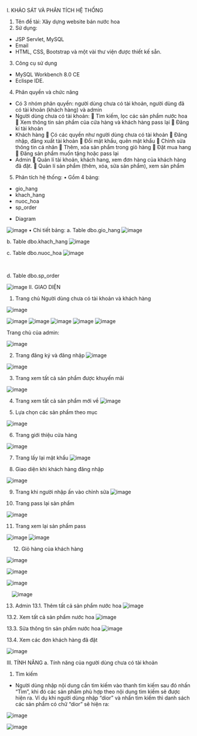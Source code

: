 I.	KHẢO SÁT VÀ PHÂN TÍCH HỆ THỐNG
1.	Tên đề tài: Xây dựng website bán nước hoa
2.	Sử dụng:
-	JSP Servlet, MySQL
-	Email
-	HTML, CSS, Bootstrap và một vài thư viện được thiết kế sẵn.
3.	Công cụ sử dụng
-	MySQL Workbench 8.0 CE
-	Eclispe IDE.
4.	Phân quyền và chức năng
-	Có 3 nhóm phân quyền: người dùng chưa có tài khoản, người dùng đã có tài khoản (khách hàng) và admin
-	Người dùng chưa có tài khoản:
	Tìm kiếm, lọc các sản phẩm nước hoa
	Xem thông tin sản phẩm của cửa hàng và khách hàng pass lại
	Đăng kí tài khoản
-	Khách hàng
	Có các quyền như người dùng chưa có tài khoản
	Đăng nhập, đăng xuất tài khoản
	Đổi mật khẩu, quên mật khẩu
	Chỉnh sửa thông tin cá nhân
	Thêm, xóa sản phẩm trong giỏ hàng
	Đặt mua hang
	Đăng sản phẩm muốn tặng hoặc pass lại
-	Admin 
	Quản lí tài khoản, khách hang, xem đơn hàng của khách hàng đã đặt.
	Quản lí sản phẩm (thêm, xóa, sửa sản phẩm), xem sản phẩm
5.	Phân tích hệ thống:
•	Gồm 4 bảng:
-	gio_hang
-	khach_hang
-	nuoc_hoa
-	sp_order
* Diagram
  
![image](https://github.com/Nhung2310/web_nuoc_hoa/assets/89560779/1e2e9f5a-be61-4344-a2e2-6a387e945962)
•	Chi tiết bảng:
a.	Table dbo.gio_hang
 ![image](https://github.com/Nhung2310/web_nuoc_hoa/assets/89560779/c3bb6786-5ca3-4a6f-b77b-5ab0b2173735)

b.	Table dbo.khach_hang
 ![image](https://github.com/Nhung2310/web_nuoc_hoa/assets/89560779/db43a07e-6558-4c51-9bfd-aae8c5ee2e58)

c.	Table dbo.nuoc_hoa
 ![image](https://github.com/Nhung2310/web_nuoc_hoa/assets/89560779/8dc8ee37-1dfd-4bbf-a748-670098754565)

 

d.	Table dbo.sp_order
 
 ![image](https://github.com/Nhung2310/web_nuoc_hoa/assets/89560779/f6ff79a8-5354-4d87-ba2f-b3971912bbb3)
 II.	GIAO DIỆN
1.	Trang chủ
Người dùng chưa có tài khoản và khách hàng
  
  
 ![image](https://github.com/Nhung2310/web_nuoc_hoa/assets/89560779/d4521793-6f70-4e26-8985-9aa324bd1fb9)

  ![image](https://github.com/Nhung2310/web_nuoc_hoa/assets/89560779/0de3b13d-83f1-41c0-b295-f710d61a5456)
 ![image](https://github.com/Nhung2310/web_nuoc_hoa/assets/89560779/8b5ed8af-0de6-488d-bdec-566e08ee0c4b)
 ![image](https://github.com/Nhung2310/web_nuoc_hoa/assets/89560779/ac0600ab-1441-4a38-9965-894a13a10ebd)
  ![image](https://github.com/Nhung2310/web_nuoc_hoa/assets/89560779/ff41b211-f32d-4263-996b-9d911f845e09)
   ![image](https://github.com/Nhung2310/web_nuoc_hoa/assets/89560779/feeb0586-1235-4786-a84e-8b8d803a7c0c)
 
Trang chủ của admin:

   ![image](https://github.com/Nhung2310/web_nuoc_hoa/assets/89560779/4235fbfc-226e-4ad2-bcbb-d37e2fc216dc)

2.	Trang đăng ký và đăng nhập
   ![image](https://github.com/Nhung2310/web_nuoc_hoa/assets/89560779/31388bc1-edbb-4ba9-866d-e17a1a2c8a55)

 
 ![image](https://github.com/Nhung2310/web_nuoc_hoa/assets/89560779/b1d7c539-b5ad-433c-9367-4006df053c4a)


3.	Trang xem tất cả sản phẩm được khuyến mãi

![image](https://github.com/Nhung2310/web_nuoc_hoa/assets/89560779/6b669b73-39f3-4851-bc2b-392e32815cc9)

4.	Trang xem tất cả sản phẩm mới về
![image](https://github.com/Nhung2310/web_nuoc_hoa/assets/89560779/5edbae19-9036-4172-b4d6-269a11318158)


 
5.	Lựa chọn các sản phẩm theo mục

![image](https://github.com/Nhung2310/web_nuoc_hoa/assets/89560779/cb80f44d-3c0d-4f53-9608-964fa1275570)

6.	Trang giới thiệu cửa hàng
 
![image](https://github.com/Nhung2310/web_nuoc_hoa/assets/89560779/4794a8df-9b51-4617-8390-2c23e9945d06)

7.	Trang lấy lại mật khẩu
 ![image](https://github.com/Nhung2310/web_nuoc_hoa/assets/89560779/e50ba23e-2137-4905-9a7d-998e5dc5dd5c)

8.	Giao diện khi khách hàng đăng nhập
 
![image](https://github.com/Nhung2310/web_nuoc_hoa/assets/89560779/aea77642-6a98-467a-a762-7719e9231c23)



9.	Trang khi người nhập ấn vào chỉnh sửa
 ![image](https://github.com/Nhung2310/web_nuoc_hoa/assets/89560779/b7bf2ffa-cc07-40ec-b570-99f3981eeb5e)

10.	 Trang pass lại sản phẩm
 
![image](https://github.com/Nhung2310/web_nuoc_hoa/assets/89560779/82152a2b-2f55-4b63-99db-91717991e2dc)




11.	 Trang xem lại sản phẩm pass
 
 ![image](https://github.com/Nhung2310/web_nuoc_hoa/assets/89560779/834df3ec-2beb-4893-9de3-3a5e27ceced8)
![image](https://github.com/Nhung2310/web_nuoc_hoa/assets/89560779/d4501225-eea0-4f40-91f9-8a7245b171cc)

 
12.	 Giỏ hàng của khách hàng
 
 ![image](https://github.com/Nhung2310/web_nuoc_hoa/assets/89560779/53abf906-6ab2-48fa-93ca-8282604cd171)

 ![image](https://github.com/Nhung2310/web_nuoc_hoa/assets/89560779/ad673e2e-9e7f-4878-a086-fa57f33d5d11)

 ![image](https://github.com/Nhung2310/web_nuoc_hoa/assets/89560779/191dd46c-9e0e-4625-84a9-b4d78742fefa)

 ![image](https://github.com/Nhung2310/web_nuoc_hoa/assets/89560779/8c0b413a-a200-4480-a5ca-ddc1aaa2e50f)

13.	 Admin
13.1. Thêm tất cả sản phẩm nước hoa
 ![image](https://github.com/Nhung2310/web_nuoc_hoa/assets/89560779/1775e4fd-02ba-4e1c-b0fe-e910d741715c)

13.2. Xem tất cả sản phẩm nước hoa
 ![image](https://github.com/Nhung2310/web_nuoc_hoa/assets/89560779/873cd8c3-af4a-421d-92bb-557e51530341)

13.3. Sửa thông tin sản phẩm nước hoa 
![image](https://github.com/Nhung2310/web_nuoc_hoa/assets/89560779/735a97a7-cdab-4d2d-9c6d-5061c416d6a4)


13.4. Xem các đơn khách hàng đã đặt  


![image](https://github.com/Nhung2310/web_nuoc_hoa/assets/89560779/2e526e05-e634-41cf-9bcb-0e794fdaacd7)


III.	TÍNH NĂNG
a.	Tính năng của người dùng chưa có tài khoản
1.	Tìm kiếm
-	Người dùng nhập nội dung cần tìm kiếm vào thanh tìm kiếm sau đó nhấn “Tìm”, khi đó các sản phẩm phù hợp theo nội dung tìm kiếm sẽ được hiện ra. Ví dụ khi người dùng nhập “dior” và nhấn tìm kiếm thì danh sách các sản phẩm có chữ “dior” sẽ hiện ra:
 

 ![image](https://github.com/Nhung2310/web_nuoc_hoa/assets/89560779/bbb67226-3669-4cdb-bb4e-8b6c10649e95)



![image](https://github.com/Nhung2310/web_nuoc_hoa/assets/89560779/853034a6-8414-42bc-b3d2-4082906f9fd5)



